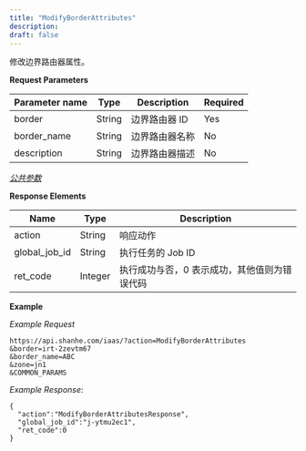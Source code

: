 ```yaml
---
title: "ModifyBorderAttributes"
description: 
draft: false
---
```




修改边界路由器属性。


**Request Parameters**

| Parameter name | Type | Description | Required |
| --- | --- | --- | --- |
| border | String | 边界路由器 ID | Yes |
| border_name | String | 边界路由器名称 | No |
| description | String | 边界路由器描述 | No |

[_公共参数_](../../../parameters/)

**Response Elements**

| Name | Type | Description |
| --- | --- | --- |
| action | String | 响应动作 |
| global_job_id | String | 执行任务的 Job ID |
| ret_code | Integer | 执行成功与否，0 表示成功，其他值则为错误代码 |

**Example**

_Example Request_

```
https://api.shanhe.com/iaas/?action=ModifyBorderAttributes
&border=irt-2zevtm67
&border_name=ABC
&zone=jn1
&COMMON_PARAMS
```

_Example Response_:

```
{
  "action":"ModifyBorderAttributesResponse",
  "global_job_id":"j-ytmu2ec1",
  "ret_code":0
}
```
